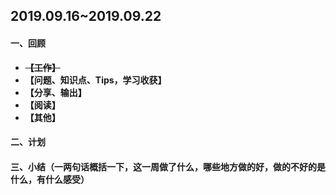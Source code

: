 **2019.09.16~2019.09.22**
---
#### 一、回顾
- ~~**【工作】**~~
- **【问题、知识点、Tips，学习收获】**
- **【分享、输出】**
- **【阅读】**
- **【其他】**

#### 二、计划
#### 三、小结（一两句话概括一下，这一周做了什么，哪些地方做的好，做的不好的是什么，有什么感受）
